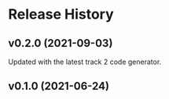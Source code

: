 # Release History

## v0.2.0 (2021-09-03)
Updated with the latest track 2 code generator.

## v0.1.0 (2021-06-24)
